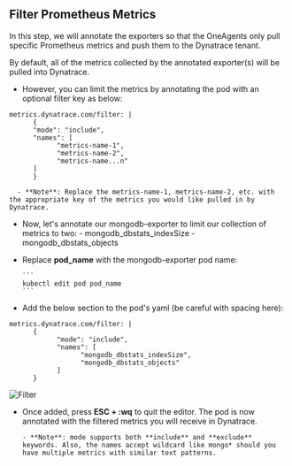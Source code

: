 ## Filter Prometheus Metrics

In this step, we will annotate the exporters so that the OneAgents only pull specific Prometheus metrics and push them to the Dynatrace tenant.

By default, all of the metrics collected by the annotated exporter(s) will be pulled into Dynatrace. 
- However, you can limit the metrics by annotating the pod with an optional filter key as below:

```
metrics.dynatrace.com/filter: |
      {
      "mode": "include",
      "names": [
            "metrics-name-1",
            "metrics-name-2",
            "metrics-name...n"
      ]
      }
```
      - **Note**: Replace the metrics-name-1, metrics-name-2, etc. with the appropriate key of the metrics you would like pulled in by Dynatrace.
  
- Now, let's annotate our mongodb-exporter to limit our collection of metrics to two:
      - mongodb\_dbstats\_indexSize
      - mongodb\_dbstats\_objects

- Replace **pod_name** with the mongodb-exporter pod name:
      
      ```
      kubectl edit pod pod_name
      ```
- Add the below section to the pod's yaml (be careful with spacing here):

```
metrics.dynatrace.com/filter: |
      {
            "mode": "include",
            "names": [
                  "mongodb_dbstats_indexSize",
                  "mongodb_dbstats_objects"
            ]
      }
```

![Filter](../../../assets/images/filter_annotation.png)

- Once added, press **ESC + :wq** to quit the editor. The pod is now annotated with the filtered metrics you will receive in Dynatrace.

      - **Note**: mode supports both **include** and **exclude** keywords. Also, the names accept wildcard like mongo* should you have multiple metrics with similar text patterns.
